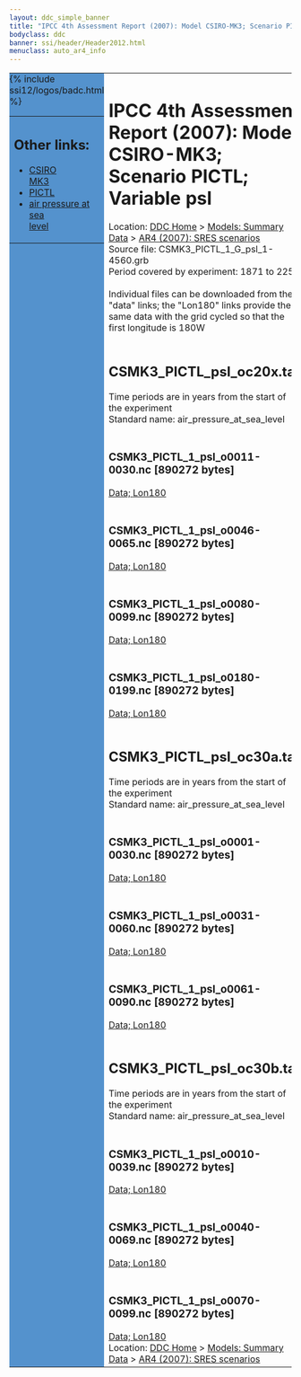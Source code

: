 ```yaml
---
layout: ddc_simple_banner
title: "IPCC 4th Assessment Report (2007): Model CSIRO-MK3; Scenario PICTL; Variable psl"
bodyclass: ddc
banner: ssi/header/Header2012.html
menuclass: auto_ar4_info
---
```



<table width="100%" border="0" cellspacing="0" cellpadding="0" style="border-collapse: collapse;">
<tr style="margin:0;padding:0;border:0;">
<td style="margin:0;padding:0;border:0;height:1pt;width:150pt;background:#5492CD;" valign="top" >

<div id="lh-col2" class="auto_ar4_info">
<table class="menumain" bgcolor="#5492CD" cellspacing="0" width="100%" border="0">
<tr><td>
<h2> Other links:</h2>
<ul>
<li><a href="/auto/ar4/model-CSIRO-MK3.html">CSIRO<br/>MK3</a></li>
<li><a href="/auto/ar4/scenario-PICTL.html">PICTL</a></li>
<li><a href="/auto/ar4/var-air_pressure_at_sea_level.html">air pressure at sea<br/> level</a></li>
</ul>
</td></tr>
{% include ssi12/logos/badc.html %}
</table>
</div>
</td>
<td><h1>IPCC 4th Assessment Report (2007): Model CSIRO-MK3; Scenario PICTL; Variable psl</h1>

<!-- Breadcrumb1 -->
<div id="breadcrumb1" align="left">
Location: <a href="/index.html">DDC Home</a> > <a href="/sim/gcm_clim/">Models: Summary Data</a>
> <a href="/sim/gcm_clim/SRES_AR4/index.html">AR4 (2007): SRES scenarios</a>
</div>
<!-- End of Breadcrumb1 -->Source file: CSMK3_PICTL_1_G_psl_1-4560.grb
<br/>
Period covered by experiment: 1871 to 2250<br/>
<br/>Individual files can be downloaded from the "data" links; the "Lon180" links provide the same data
         with the grid cycled so that the first longitude is 180W<br/>
<br/><h2>CSMK3_PICTL_psl_oc20x.tar</h2>
Time periods are in years from the start of the experiment<br/>
Standard name: air_pressure_at_sea_level<br>
<br/><h3>CSMK3_PICTL_1_psl_o0011-0030.nc [890272 bytes]</h3>
<a href="/cgi-bin/downl/ar4_nc/psl/CSMK3_PICTL_1_psl_o0011-0030.nc">Data; </a><a href="/cgi-bin/downl/ar4_nc/psl/CSMK3_PICTL_1_psl_o0011-0030.cyto180.nc"> Lon180</a><br/>
<br/><h3>CSMK3_PICTL_1_psl_o0046-0065.nc [890272 bytes]</h3>
<a href="/cgi-bin/downl/ar4_nc/psl/CSMK3_PICTL_1_psl_o0046-0065.nc">Data; </a><a href="/cgi-bin/downl/ar4_nc/psl/CSMK3_PICTL_1_psl_o0046-0065.cyto180.nc"> Lon180</a><br/>
<br/><h3>CSMK3_PICTL_1_psl_o0080-0099.nc [890272 bytes]</h3>
<a href="/cgi-bin/downl/ar4_nc/psl/CSMK3_PICTL_1_psl_o0080-0099.nc">Data; </a><a href="/cgi-bin/downl/ar4_nc/psl/CSMK3_PICTL_1_psl_o0080-0099.cyto180.nc"> Lon180</a><br/>
<br/><h3>CSMK3_PICTL_1_psl_o0180-0199.nc [890272 bytes]</h3>
<a href="/cgi-bin/downl/ar4_nc/psl/CSMK3_PICTL_1_psl_o0180-0199.nc">Data; </a><a href="/cgi-bin/downl/ar4_nc/psl/CSMK3_PICTL_1_psl_o0180-0199.cyto180.nc"> Lon180</a><br/>
<br/><h2>CSMK3_PICTL_psl_oc30a.tar</h2>
Time periods are in years from the start of the experiment<br/>
Standard name: air_pressure_at_sea_level<br>
<br/><h3>CSMK3_PICTL_1_psl_o0001-0030.nc [890272 bytes]</h3>
<a href="/cgi-bin/downl/ar4_nc/psl/CSMK3_PICTL_1_psl_o0001-0030.nc">Data; </a><a href="/cgi-bin/downl/ar4_nc/psl/CSMK3_PICTL_1_psl_o0001-0030.cyto180.nc"> Lon180</a><br/>
<br/><h3>CSMK3_PICTL_1_psl_o0031-0060.nc [890272 bytes]</h3>
<a href="/cgi-bin/downl/ar4_nc/psl/CSMK3_PICTL_1_psl_o0031-0060.nc">Data; </a><a href="/cgi-bin/downl/ar4_nc/psl/CSMK3_PICTL_1_psl_o0031-0060.cyto180.nc"> Lon180</a><br/>
<br/><h3>CSMK3_PICTL_1_psl_o0061-0090.nc [890272 bytes]</h3>
<a href="/cgi-bin/downl/ar4_nc/psl/CSMK3_PICTL_1_psl_o0061-0090.nc">Data; </a><a href="/cgi-bin/downl/ar4_nc/psl/CSMK3_PICTL_1_psl_o0061-0090.cyto180.nc"> Lon180</a><br/>
<br/><h2>CSMK3_PICTL_psl_oc30b.tar</h2>
Time periods are in years from the start of the experiment<br/>
Standard name: air_pressure_at_sea_level<br>
<br/><h3>CSMK3_PICTL_1_psl_o0010-0039.nc [890272 bytes]</h3>
<a href="/cgi-bin/downl/ar4_nc/psl/CSMK3_PICTL_1_psl_o0010-0039.nc">Data; </a><a href="/cgi-bin/downl/ar4_nc/psl/CSMK3_PICTL_1_psl_o0010-0039.cyto180.nc"> Lon180</a><br/>
<br/><h3>CSMK3_PICTL_1_psl_o0040-0069.nc [890272 bytes]</h3>
<a href="/cgi-bin/downl/ar4_nc/psl/CSMK3_PICTL_1_psl_o0040-0069.nc">Data; </a><a href="/cgi-bin/downl/ar4_nc/psl/CSMK3_PICTL_1_psl_o0040-0069.cyto180.nc"> Lon180</a><br/>
<br/><h3>CSMK3_PICTL_1_psl_o0070-0099.nc [890272 bytes]</h3>
<a href="/cgi-bin/downl/ar4_nc/psl/CSMK3_PICTL_1_psl_o0070-0099.nc">Data; </a><a href="/cgi-bin/downl/ar4_nc/psl/CSMK3_PICTL_1_psl_o0070-0099.cyto180.nc"> Lon180</a><br/>
<!-- Breadcrumb2 -->
<div id="breadcrumb2" align="left">
Location: <a href="/index.html">DDC Home</a> > <a href="/sim/gcm_clim/">Models: Summary Data</a>
> <a href="/sim/gcm_clim/SRES_AR4/index.html">AR4 (2007): SRES scenarios</a>
</div>
<!-- End of Breadcrumb2 --></td></tr></table>
